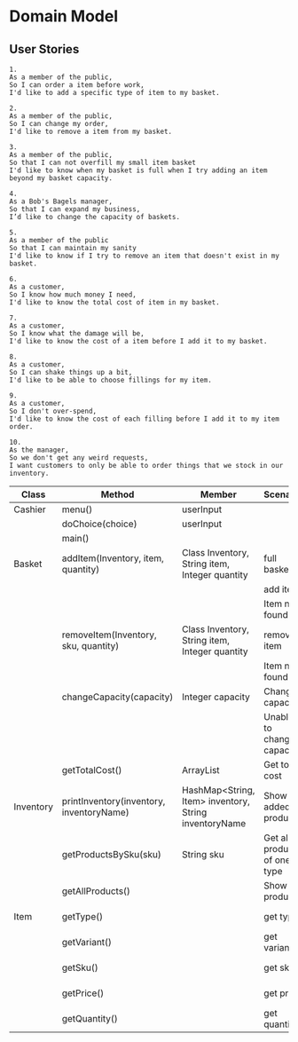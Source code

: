 # Domain Model

## User Stories
```
1.
As a member of the public,
So I can order a item before work,
I'd like to add a specific type of item to my basket.

2.
As a member of the public,
So I can change my order,
I'd like to remove a item from my basket.

3.
As a member of the public,
So that I can not overfill my small item basket
I'd like to know when my basket is full when I try adding an item beyond my basket capacity.

4.
As a Bob's Bagels manager,
So that I can expand my business,
I’d like to change the capacity of baskets.

5.
As a member of the public
So that I can maintain my sanity
I'd like to know if I try to remove an item that doesn't exist in my basket.

6.
As a customer,
So I know how much money I need,
I'd like to know the total cost of item in my basket.

7.
As a customer,
So I know what the damage will be,
I'd like to know the cost of a item before I add it to my basket.

8.
As a customer,
So I can shake things up a bit,
I'd like to be able to choose fillings for my item.

9.
As a customer,
So I don't over-spend,
I'd like to know the cost of each filling before I add it to my item order.

10.
As the manager,
So we don't get any weird requests,
I want customers to only be able to order things that we stock in our inventory.
```

| Class                | Method                                   | Member                                                | Scenario                     | Return         |
|----------------------|------------------------------------------|-------------------------------------------------------|------------------------------|----------------|
| Cashier              | menu()                                   | userInput                                             |                              | response       |
|                      | doChoice(choice)                         | userInput                                             |                              | response       |
|                      | main()                                   |                                                       |                              |                |
| Basket               | addItem(Inventory, item, quantity)       | Class Inventory, String item, Integer quantity        | full basket                  | false          |
|                      |                                          |                                                       | add item                     | true           |
|                      |                                          |                                                       | Item not found               | false          |
|                      | removeItem(Inventory, sku, quantity)     | Class Inventory, String item, Integer quantity        | remove item                  | true           |
|                      |                                          |                                                       | Item not found               | false          |
|                      | changeCapacity(capacity)                 | Integer capacity                                      | Changed capacity             | true           |
|                      |                                          |                                                       | Unable to change capacity    | false          |
|                      | getTotalCost()                           | ArrayList<Item>                                       | Get total cost               | Return cost    |
| Inventory            | printInventory(inventory, inventoryName) | HashMap<String, Item> inventory, String inventoryName | Show all added products      | String[]       |
|                      | getProductsBySku(sku)                    | String sku                                            | Get all products of one type | String[]       |
|                      | getAllProducts()                         |                                                       | Show all products            | String[]       |
| Item                 | getType()                                |                                                       | get type                     | String type    |
|                      | getVariant()                             |                                                       | get variant                  | String variant |
|                      | getSku()                                 |                                                       | get sku                      | String sku     |
|                      | getPrice()                               |                                                       | get price                    | double price   |
|                      | getQuantity()                            |                                                       | get quantity                 | int quantity   |  
